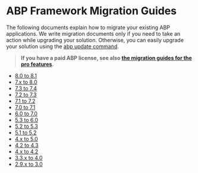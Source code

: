 # ABP Framework Migration Guides

The following documents explain how to migrate your existing ABP applications. We write migration documents only if you need to take an action while upgrading your solution. Otherwise, you can easily upgrade your solution using the [abp update command](../upgrading.md).

> **If you have a paid ABP license, see also [the migration guides for the pro features](pro/index.md).**

- [8.0 to 8.1](abp-8-1.md)
- [7.x to 8.0](abp-8-0.md)
- [7.3 to 7.4](abp-7-4.md)
- [7.2 to 7.3](abp-7-3.md)
- [7.1 to 7.2](abp-7-2.md)
- [7.0 to 7.1](abp-7-1.md)
- [6.0 to 7.0](abp-7-0.md)
- [5.3 to 6.0](abp-6-0.md)
- [5.2 to 5.3](abp-5-3.md)
- [5.1 to 5.2](abp-5-2.md)
- [4.x to 5.0](abp-5-0.md)
- [4.2 to 4.3](abp-4-3.md)
- [4.x to 4.2](abp-4-2.md)
- [3.3.x to 4.0](abp-4-0.md)
- [2.9.x to 3.0](../../framework/ui/angular/migration-guide-v3.md)
